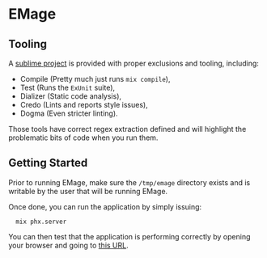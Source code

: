 # EMage

## Tooling

A [sublime project](blockade.sublime-project) is provided with proper exclusions
and tooling, including:

- Compile (Pretty much just runs `mix compile`),
- Test (Runs the `ExUnit` suite),
- Dializer (Static code analysis),
- Credo (Lints and reports style issues),
- Dogma (Even stricter linting).

Those tools have correct regex extraction defined and will highlight the problematic
bits of code when you run them.

## Getting Started

Prior to running EMage, make sure the `/tmp/emage` directory exists and is
writable by the user that will be running EMage.

Once done, you can run the application by simply issuing:

      mix phx.server

You can then test that the application is performing correctly by opening your
browser and going to [this URL](https://the.emage.run/i/tokena/v1/https%3a%2f%2fcdn.wallpapersafari.com%2f41%2f18%2fP7rbH0.jpg/gra_northwest/siz_300/crp_%20260x260+0+0/wtk_0,0%20260,260%20https%3A%2F%2Fi.stack.imgur.com%2FcFF6f.png/rot_3/rbl_3).
